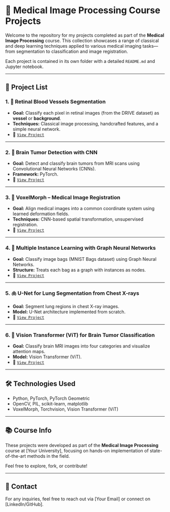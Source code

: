 # 🧠 Medical Image Processing Course Projects

Welcome to the repository for my projects completed as part of the **Medical Image Processing** course. This collection showcases a range of classical and deep learning techniques applied to various medical imaging tasks—from segmentation to classification and image registration.

Each project is contained in its own folder with a detailed `README.md` and Jupyter notebook.

---

## 📁 Project List

### 1. 🔬 Retinal Blood Vessels Segmentation
- **Goal:** Classify each pixel in retinal images (from the DRIVE dataset) as **vessel** or **background**.
- **Techniques:** Classical image processing, handcrafted features, and a simple neural network.
- 📄 [`View Project`](./IABI_HW1)

---

### 2. 🧠 Brain Tumor Detection with CNN
- **Goal:** Detect and classify brain tumors from MRI scans using Convolutional Neural Networks (CNNs).
- **Framework:** PyTorch.
- 📄 [`View Project`](./Brain_Tumor_Detection)

---

### 3. 🧭 VoxelMorph – Medical Image Registration
- **Goal:** Align medical images into a common coordinate system using learned deformation fields.
- **Techniques:** CNN-based spatial transformation, unsupervised registration.
- 📄 [`View Project`](./VoxelMorph)

---

### 4. 🧩 Multiple Instance Learning with Graph Neural Networks
- **Goal:** Classify image bags (MNIST Bags dataset) using Graph Neural Networks.
- **Structure:** Treats each bag as a graph with instances as nodes.
- 📄 [`View Project`](./MIL_GNN)

---

### 5. 🫁 U-Net for Lung Segmentation from Chest X-rays
- **Goal:** Segment lung regions in chest X-ray images.
- **Model:** U-Net architecture implemented from scratch.
- 📄 [`View Project`](./Lung_Segmentation_UNet)

---

### 6. 🔎 Vision Transformer (ViT) for Brain Tumor Classification
- **Goal:** Classify brain MRI images into four categories and visualize attention maps.
- **Model:** Vision Transformer (ViT).
- 📄 [`View Project`](./ViT_Brain_Tumor_Classification)

---

## 🛠 Technologies Used

- Python, PyTorch, PyTorch Geometric
- OpenCV, PIL, scikit-learn, matplotlib
- VoxelMorph, Torchvision, Vision Transformer (ViT)

---

## 📚 Course Info

These projects were developed as part of the **Medical Image Processing** course at [Your University], focusing on hands-on implementation of state-of-the-art methods in the field.

Feel free to explore, fork, or contribute!

---

## 📩 Contact

For any inquiries, feel free to reach out via [Your Email] or connect on [LinkedIn/GitHub].


